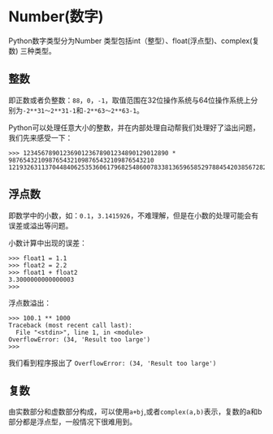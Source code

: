 # Number(数字)

Python数字类型分为Number 类型包括int（整型）、float(浮点型)、complex(复数) 三种类型。

## 整数

即正数或者负整数：`88`，`0`，`-1`，取值范围在32位操作系统与64位操作系统上分别为`-2**31～2**31-1`和`-2**63～2**63-1`。

Python可以处理任意大小的整数，并在内部处理自动帮我们处理好了溢出问题，我们先来感受一下：

```
>>> 1234567890123690123678901234890129012890 * 9876543210987654321098765432109876543210
12193263113704484062535360617968254860078338136596585297884542038567282731976900
```

## 浮点数

即数学中的小数，如：`0.1`，`3.1415926`，不难理解，但是在小数的处理可能会有误差或溢出等问题。

小数计算中出现的误差：

```
>>> float1 = 1.1
>>> float2 = 2.2
>>> float1 + float2
3.3000000000000003
>>>
```
浮点数溢出：

```
>>> 100.1 ** 1000
Traceback (most recent call last):
  File "<stdin>", line 1, in <module>
OverflowError: (34, 'Result too large')
>>>

```
我们看到程序报出了 `OverflowError: (34, 'Result too large')`

## 复数

由实数部分和虚数部分构成，可以使用`a+bj`,或者`complex(a,b)`表示，复数的a和b部分都是浮点型，一般情况下很难用到。
